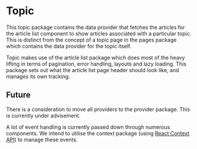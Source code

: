 # Topic

This topic package contains the data provider that fetches the articles for the
article list component to show articles associated with a particular topic. This
is distinct from the concept of a topic page in the pages package which contains
the data provider for the topic itself.

Topic makes use of the article list package which does most of the heavy lifting
in terms of pagination, error handling, layouts and lazy loading. This package
sets out what the article list page header should look like, and manages its own
tracking.

## Future

There is a consideration to move all providers to the provider package. This is
currently under advisement.

A lot of event handling is currently passed down through numerous components. We
intend to utilise the context package (using
[React Context API](https://reactjs.org/docs/context.html)) to manage these
events.
